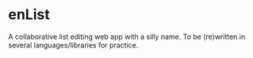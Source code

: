 # enList
A collaborative list editing web app with a silly name. To be (re)written in several languages/libraries for practice.
